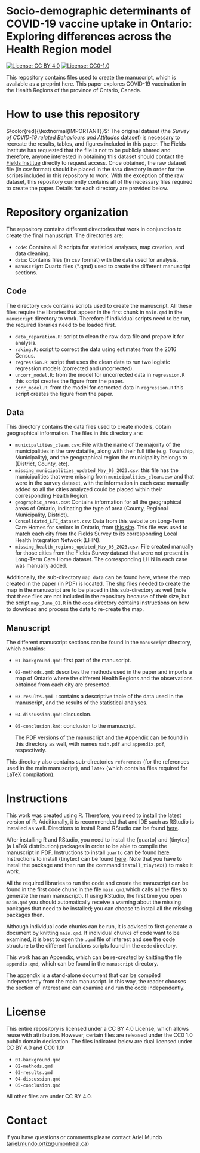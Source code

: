 Socio-demographic determinants of COVID-19 vaccine uptake in Ontario: Exploring differences across the Health Region model
====================================================================================================================================

[![License: CC BY 4.0](https://img.shields.io/badge/License%20All-CC%20BY%204.0-lightgrey)](https://creativecommons.org/licenses/by/4.0/) [![License: CC0-1.0](https://img.shields.io/badge/License%20Parts-CC0%201.0-lightgrey)](http://creativecommons.org/publicdomain/zero/1.0/)


This repository contains files used to create the manuscript, which is available as a preprint here. This paper explores COVID-19 vaccination in the Health Regions of the province of Ontario, Canada.

# How to use this repository

$\color{red}{\textnormal{IMPORTANT}}$: The original dataset (the _Survey of COVID-19 related Behaviours and Attitudes_ dataset) is necessary to recreate the results, tables, and figures included in this paper. The Fields Institute has requested that the file is not to be publicly shared and therefore, anyone interested in obtaining this dataset should contact the [Fields Institue](http://www.fields.utoronto.ca/people-and-contacts) directly to request access. Once obtained, the raw dataset file (in csv format) should be placed in the `data` directory in order for the scripts included in this repository to work. With the exception of the raw dataset, this repository currently contains all of the necessary files required to create the paper. Details for each directory are provided below.


# Repository organization

The repository contains different directories that work in conjunction to create the final manuscript. The directories are:

- `code`: Contains all R scripts for statistical analyses, map creation, and data cleaning.
- `data`: Contains files (in csv format) with the data used for analysis.
- `manuscript`: Quarto files (*.qmd) used to create the different manuscript sections.

## Code

The directory `code` contains scripts used to create the manuscript. All these files require the libraries that appear in the first chunk in `main.qmd` in the `manuscript` directory to work. Therefore if individual scripts need to be run, the required libraries need to be loaded first.

- `data_reparation.R`: script to clean the raw data file and prepare it for analysis.
- `raking.R`: script to correct the data using estimates from the 2016 Census.
- `regression.R`: script that uses the clean data to run two logistic regression models (corrected and uncorrected).
- `uncorr_model.R`: from the model for uncorrected data in `regression.R` this script creates the figure from the paper.
- `corr_model.R`: from the model for corrected data in `regression.R` this script creates the figure from the paper.

## Data

This directory contains the data files used to create models, obtain geographical information. The files in this directory are:

- `municipalities_clean.csv`: File with the name of the majority of the municipalities in the raw datafile, along with their full title (e.g. Township, Municipality), and the geographical region the municipality belongs to (District, County, etc).
- `missing_municipalities_updated_May_05_2023.csv`: this file has the municipalities that were missing from `municipalities_clean.csv` and that were in the survey dataset,  with the information in each case manually added so all the cities analyzed could be placed within their corresponding Health Region.
- `geographic_areas.csv`: Contains information for all the geographical areas of Ontario, indicating the type of area (County, Regional Municipality, District).
- `Consolidated_LTC_dataset.csv`: Data from this website on Long-Term Care Homes for seniors in Ontario, from [this site](https://paulallen.ca/consolidated-dataset-of-ltc-homes-in-ontario/). This file was used to match each city from the Fields Survey to its corresponding Local Health Integration Network (LHIN).
- `missing_health_regions_updated_May_05_2023.csv`: File created manually for those cities from the Fields Survey dataset that were not present in Long-Term Care Home dataset. The corresponding LHIN in each case was manually added.

Additionally, the sub-directory `map_data` can be found here, where the map created in the paper (in PDF) is located. The shp files needed to create the map in the manuscript are to be placed in this sub-directory as well (note that these files are not included in the repository because of their size, but the script `map_June_01.R` in the `code` directory contains instructions on how to download and process the data to re-create the map.

## Manuscript
The different manuscript sections can be found in the `manuscript` directory, which contains:

- `01-background.qmd`: first part of the manuscript.
- `02-methods.qmd`: describes the methods used in the paper and imports a map of Ontario where the different Health Regions and the observations obtained from each city are presented.
- `03-results.qmd `:  contains a descriptive table of the data used in the manuscript, and the results of the statistical analyses. 
- `04-discussion.qmd`: discussion.
- `05-conclusion.Rmd`: conclusion to the manuscript.

  The PDF versions of the manuscript and the Appendix can be found in this directory as well, with names `main.pdf` and `appendix.pdf`, respectively.

This directory also contains sub-directories `references` (for the references used in the main manuscript), and `latex` (which contains files required for LaTeX compilation).



# Instructions

This work was created using R. Therefore, you need to install the latest version of R. Additionally, it is recommended that and IDE such as RStudio is installed as well. Directions to install R and RStudio can be found [here](https://rstudio-education.github.io/hopr/starting.html). <br>

After installing R and RStudio, you need to install the {quarto} and {tinytex} (a LaTeX distribution) packages in order to be able to compile the manuscript in PDF. Instructions to install `quarto` can be found [here](https://quarto.org/docs/get-started/).<br>
Instructions to install {tinytex} can be found [here](https://yihui.org/tinytex/). Note that you have to install the package and then run the command `install_tinytex()` to make it work.

All the required libraries to run the code and create the manuscript can be found in the first code chunk in the file `main.qmd`,which calls all the files to generate the main manuscript). If using RStudio, the first time you open `main.qmd` you should automatically receive a warning about the missing packages that need to be installed; you can choose to install all the missing packages then.

Although individual code chunks can be run, it is advised to first generate a document by knitting `main.qmd`. If individual chunks of code want to be examined, it is best to open the `.qmd` file of interest and see the code structure to the different functions scripts found in the `code` directory.


This work has an Appendix, which can be re-created by knitting the file `appendix.qmd`, which can be found in the `manuscript` directory. 

The appendix is a stand-alone document that can be compiled independently from the main manuscript. In this way, the reader chooses the section of interest and can examine and run the code independently.

# License

This entire repository is licensed under a CC BY 4.0 License, which allows reuse with attribution. However, certain files are released under the CC0 1.0 public domain dedication. The files indicated below are dual licensed under CC BY 4.0 and CC0 1.0:

- `01-background.qmd`
- `02-methods.qmd`
- `03-results.qmd`
- `04-discussion.qmd`
- `05-conclusion.qmd`

All other files are under CC BY 4.0.

# Contact

If you have questions or comments please contact Ariel Mundo (ariel.mundo.ortiz@umontreal.ca)
